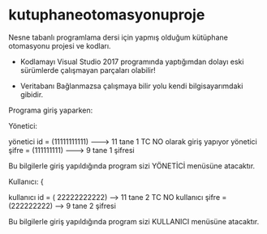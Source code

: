 # kutuphaneotomasyonuproje
Nesne tabanlı programlama dersi için yapmış olduğum kütüphane otomasyonu projesi ve kodları.


- Kodlamayı Visual Studio 2017 programında yaptığımdan dolayı eski sürümlerde çalışmayan parçaları olabilir!

- Veritabanı Bağlanmazsa çalışmaya bilir yolu kendi bilgisayarımdaki gibidir. 

Programa giriş yaparken:  

Yönetici:


yönetici id = (11111111111)            ---> 11 tane 1 TC NO olarak giriş yapıyor
yönetici şifre = (111111111)           ---> 9 tane 1 şifresi 

Bu bilgilerle giriş yapıldığında program sizi YÖNETİCİ menüsüne atacaktır.



Kullanıcı:
{

kullanıcı id = ( 22222222222)             --> 11 tane 2 TC NO
kullanıcı şifre = (222222222)             --> 9 tane 2 şifresi

Bu bilgilerle giriş yapıldığında program sizi KULLANICI menüsüne atacaktır.
